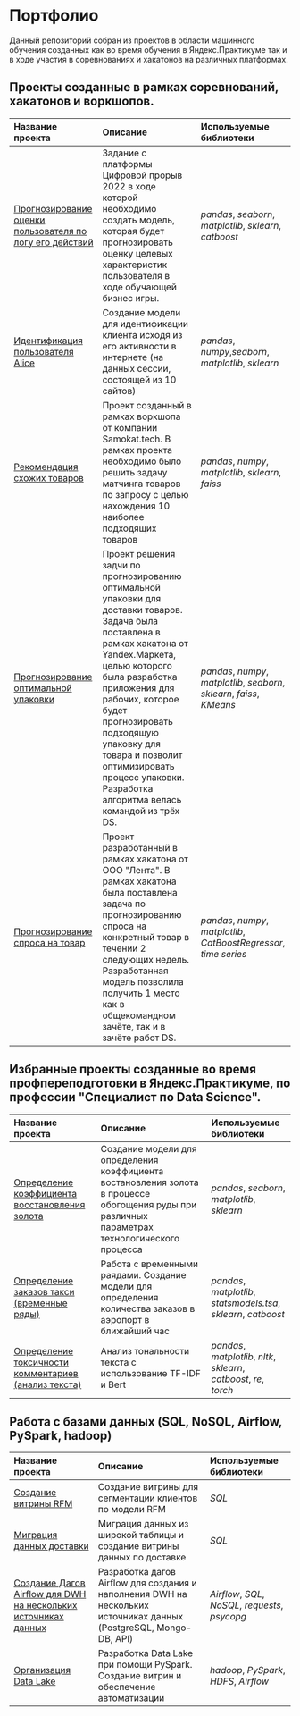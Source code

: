 # Портфолио 

Данный репозиторий собран из проектов в области машинного обучения созданных как во время обучения в Яндекс.Практикуме так и в ходе участия в соревнованиях и хакатонов на различных платформах.

## Проекты созданные в рамках соревнований, хакатонов и воркшопов.

| Название проекта | Описание | Используемые библиотеки | 
| :---------------------- | :---------------------- | :---------------------- |
| [Прогнозирование оценки пользователя по логу его действий](business_up) | Задание с платформы Цифровой прорыв 2022 в ходе которой необходимо создать модель, которая будет прогнозировать оценку целевых характеристик пользователя в ходе обучающей бизнес игры.| *pandas*, *seaborn*, *matplotlib*, *sklearn*, *catboost*|
| [Идентификация пользователя Alice](alice) | Создание модели для идентификации клиента исходя из его активности в интернете (на данных сессии, состоящей из 10 сайтов)| *pandas*, *numpy*,*seaborn*, *matplotlib*, *sklearn*|
| [Рекомендация схожих товаров](samokat) | Проект созданный в рамках воркшопа от компании Samokat.tech. В рамках проекта необходимо было решить задачу матчинга товаров по запросу с целью нахождения 10 наиболее подходящих товаров| *pandas*, *numpy*, *matplotlib*, *sklearn*, *faiss*|
| [Прогнозирование оптимальной упаковки](https://github.com/uladzislau21/YM_hackathon_Jun2023) | Проект решения задчи по прогнозированию оптимальной упаковки для доставки товаров. Задача была поставлена в рамках хакатона от Yandex.Маркета, целью которого была разработка приложения для рабочих, которое будет прогнозировать подходящую упаковку для товара и позволит оптимизировать процесс упаковки. Разработка алгоритма велась командой из трёх DS.|  *pandas*, *numpy*, *matplotlib*, *seaborn*, *sklearn*, *faiss*, *KMeans*|
| [Прогнозирование спроса на товар](https://github.com/Yaroslav-Kn/YM_hakathon_Lenta_sept2023) | Проект разработанный в рамках хакатона от ООО "Лента". В рамках хакатона была поставлена задача по прогнозированию спроса на конкретный товар в течении 2 следующих недель. Разработанная модель позволила получить 1 место как в общекомандном зачёте, так и в зачёте работ DS.|  *pandas*, *numpy*, *matplotlib*, *CatBoostRegressor*, *time series*|


## Избранные проекты созданные во время профпереподготовки в Яндекс.Практикуме,  по профессии  "Специалист по Data Science".

| Название проекта | Описание | Используемые библиотеки | 
| :---------------------- | :---------------------- | :---------------------- |
| [Определение коэффициента восстановления золота](gold_recovery) | Создание модели для определения коэффициента востановления золота в процессе обогощения руды при различных параметрах технологического процесса| *pandas*, *seaborn*, *matplotlib*, *sklearn*|
| [Определение заказов такси (временные ряды)](time_series_taxi) | Работа с временными раядами. Создание модели для определения количества заказов в аэропорт в ближайший час| *pandas*, *matplotlib*, *statsmodels.tsa*, *sklearn*, *catboost*|
| [Определение токсичности комментариев (анализ текста)](text_toxicity_analysis) | Анализ тональности текста с использование TF-IDF и Bert| *pandas*, *matplotlib*, *nltk*, *sklearn*, *catboost*, *re*, *torch*|


## Работа с базами данных (SQL, NoSQL, Airflow, PySpark, hadoop)

| Название проекта | Описание | Используемые библиотеки | 
| :---------------------- | :---------------------- | :---------------------- |
| [Создание витрины RFM](datamart_rfm) | Создание витрины для сегментации клиентов по модели RFM| *SQL*|
| [Миграция данных доставки](shipping_migrations) | Миграция данных из широкой таблицы и создание витрины данных по доставке| *SQL*|
| [Создание Дагов Airflow для DWH на нескольких источниках данных](dwh_order_deliveries) | Разработка дагов Airflow для создания и наполнения DWH на нескольких источниках данных (PostgreSQL, Mongo-DB, API)| *Airflow*, *SQL*, *NoSQL*, *requests*, *psycopg*|
| [Организация Data Lake](data_lake) |Разработка Data Lake при помощи PySpark. Создание витрин и обеспечение автоматизации|*hadoop*, *PySpark*, *HDFS*, *Airflow*|